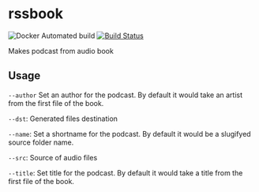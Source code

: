 # rssbook

![Docker Automated build](https://img.shields.io/docker/automated/histrio/rssbook-auto.svg)
[![Build Status](https://travis-ci.org/histrio/rssbook.svg?branch=master)](https://travis-ci.org/histrio/rssbook)

Makes podcast from audio book

## Usage

`--author` Set an author for the podcast. By default it would take an artist from the first file of the book.

`--dst`: Generated files destination

`--name`: Set a shortname for the podcast. By default it would be a slugifyed source folder name.

`--src`: Source of audio files

`--title`: Set title for the podcast. By default it would take a title from the first file of the book.
